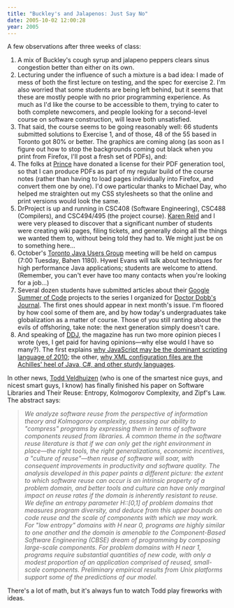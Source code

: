 ```yaml
---
title: "Buckley's and Jalapenos: Just Say No"
date: 2005-10-02 12:00:28
year: 2005
---
```

<p>A few observations after three weeks of class:</p>

<ol>

<li>A mix of Buckley's cough syrup and jalapeno peppers clears sinus congestion better than either on its own.</li>

<li>Lecturing under the influence of such a mixture is a bad idea: I made of mess of both the first lecture on testing, and the spec for exercise 2.  I'm also worried that some students are being left behind, but it seems that these are mostly people with no prior programming experience.  As much as I'd like the course to be accessible to them, trying to cater to both complete newcomers, and people looking for a second-level course on software construction, will leave both unsatisfied.</li>

<li>That said, the course seems to be going reasonably well: 66 students submitted solutions to Exercise 1, and of those, 48 of the 55 based in Toronto got 80% or better.  The graphics are coming along (as soon as I figure out how to stop the backgrounds coming out black when you print from Firefox, I'll post a fresh set of PDFs), and:</li>

<li>The folks at <a href="http://www.princexml.com">Prince</a> have donated a license for their PDF generation tool, so that I can produce PDFs as part of my regular build of the course notes (rather than having to load pages individually into Firefox, and convert them one by one).  I'd owe particular thanks to Michael Day, who helped me straighten out my CSS stylesheets so that the online and print versions would look the same.</li>

<li>DrProject is up and running in CSC408 (Software Engineering), CSC488 (Compilers), and CSC494/495 (the project course).  <a href="http://www.cs.utoronto.ca/~reid">Karen Reid</a> and I were very pleased to discover that a significant number of students were creating wiki pages, filing tickets, and generally doing all the things we wanted them to, without being told they had to.  We might just be on to something here...</li>

<li>October's <a href="http://www.jug.org">Toronto Java Users Group</a> meeting will be held on campus (7:00 Tuesday, Bahen 1180).  Hywel Evans will talk about techniques for high performance Java applications; students are welcome to attend.  (Remember, you can't ever have too many contacts when you're looking for a job...)</li>

<li>Several dozen students have submitted articles about their <a href="http://code.google.com/summerofcode.html">Google Summer of Code</a> projects to the series I organized for <a href="http://www.ddj.com">Doctor Dobb's Journal</a>.  The first ones should appear in next month's issue.  I'm floored by how cool some of them are, and by how today's undergraduates take globalization as a matter of course.  Those of you still ranting about the evils of offshoring, take note: the next generation simply doesn't care.</li>

<li>And speaking of <a href="http://www.ddj.com">DDJ</a>, the magazine has run two more opinion pieces I wrote (yes, I get paid for having opinions—why else would I have so many?).  The first explains <a href="http://www.ddj.com/documents/s=9776/ddj1126538834462/">why JavaScript may be the dominant scripting language of 2010</a>; the other, <a href="http://www.ddj.com/documents/s=9776/ddj1124918714742/">why XML configuration files are the Achilles' heel of Java, C#, and other sturdy languages</a>.</li>

</ol>

<p>In other news, <a href="http://osl.iu.edu/~tveldhui/">Todd Veldhuizen</a> (who is one of the smartest nice guys, and nicest smart guys, I know) has finally finished his paper on Software Libraries and Their Reuse: Entropy, Kolmogorov Complexity, and Zipf's Law.  The abstract says:</p>

<blockquote><p><em>
We analyze software reuse from the perspective of information theory
and Kolmogorov complexity, assessing our ability to "compress"
programs by expressing them in terms of software components reused
from libraries. A common theme in the software reuse literature is
that if we can only get the right environment in place—the right
tools, the right generalizations, economic incentives, a "culture of
reuse"—then reuse of software will soar, with consequent
improvements in productivity and software quality. The analysis
developed in this paper paints a different picture: the extent to
which software reuse can occur is an intrinsic property of a problem
domain, and better tools and culture can have only marginal impact on
reuse rates if the domain is inherently resistant to reuse. We define
an entropy parameter H::[0,1] of problem domains that measures program
diversity, and deduce from this upper bounds on code reuse and the
scale of components with which we may work. For "low entropy" domains
with H near 0, programs are highly similar to one another and the
domain is amenable to the Component-Based Software Engineering (CBSE)
dream of programming by composing large-scale components. For problem
domains with H near 1, programs require substantial quantities of new
code, with only a modest proportion of an application comprised of
reused, small-scale components. Preliminary empirical results from
Unix platforms support some of the predictions of our model.
</em></p></blockquote>

<p>There's a lot of math, but it's always fun to watch Todd play fireworks with ideas.</p>
